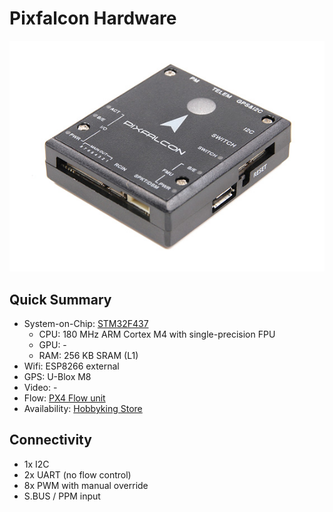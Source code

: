 # Pixfalcon Hardware

![](images/hardware/hardware-pixfalcon.jpg)

## Quick Summary

  * System-on-Chip: [STM32F437](www.st.com/web/en/catalog/mmc/FM141/SC1169/SS1577/LN1789)
    * CPU: 180 MHz ARM Cortex M4 with single-precision FPU
    * GPU: -
    * RAM: 256 KB SRAM (L1)
  * Wifi: ESP8266 external
  * GPS: U-Blox M8
  * Video: -
  * Flow: [PX4 Flow unit](http://www.hobbyking.com/hobbyking/store/__66308__HK_Pilot32_Optical_Flow_Kit_With_Sonar.html)
  * Availability: [Hobbyking Store](http://www.hobbyking.com/hobbyking/store/__86437__PixFalcon_Micro_PX4_Autopilot_plus_Micro_M8N_GPS_and_Mega_PBD_Power_Module.html)

## Connectivity

  * 1x I2C
  * 2x UART (no flow control)
  * 8x PWM with manual override
  * S.BUS / PPM input
